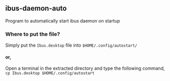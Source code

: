 ## ibus-daemon-auto
Program to automatically start ibus daemon on startup
### Where to put the file?
Simply put the `Ibus.desktop` file into `$HOME/.config/autostart/`
#### or,
Open a terminal in the extracted directory and type the following command,\
 `cp Ibus.desktop $HOME/.config/autostart`
